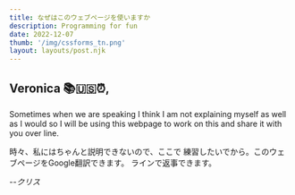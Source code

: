 ```yaml
---
title: なぜはこのウェブページを使いますか
description: Programming for fun
date: 2022-12-07
thumb: '/img/cssforms_tn.png'
layout: layouts/post.njk
---
```


## Veronica 📚🇺🇸⏰,

Sometimes when we are speaking I think I am not explaining myself 
as well as I would so I will be using this webpage to work on this
and share it with you over line.

時々、私にはちゃんと説明できないので、ここで
練習したいでから。このウェブページをGoogle翻訳できます。
ラインで返事できます。





--<cite>クリス</cite>


